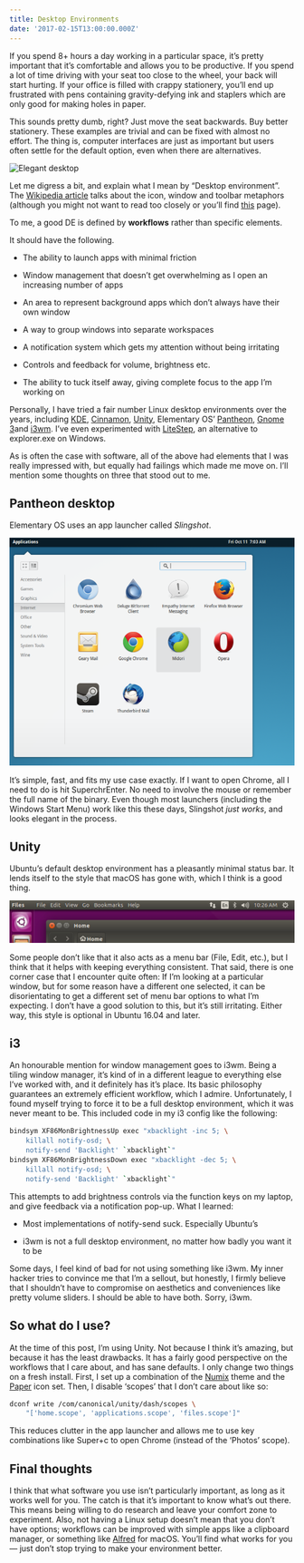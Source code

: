 ```yaml
---
title: Desktop Environments
date: '2017-02-15T13:00:00.000Z'
---
```


If you spend 8+ hours a day working in a particular space, it’s pretty
important that it’s comfortable and allows you to be productive. If you spend a
lot of time driving with your seat too close to the wheel, your back will start
hurting. If your office is filled with crappy stationery, you’ll end up
frustrated with pens containing gravity-defying ink and staplers which are only
good for making holes in paper.

This sounds pretty dumb, right? Just move the seat backwards. Buy better
stationery.  These examples are trivial and can be fixed with almost no effort.
The thing is, computer interfaces are just as important but users often settle
for the default option, even when there are alternatives.

![Elegant desktop](elegant.png "Desktops can be both functional and
elegant Credit to [/u/robowarrior_](https://reddit.com/user/robowarrior_/)")


Let me digress a bit, and explain what I mean by “Desktop environment”. The
[Wikipedia article](https://en.wikipedia.org/wiki/Desktop_environment) talks
about the icon, window and toolbar metaphors (although you might not want to
read too closely or you’ll find
[this](https://en.wikipedia.org/wiki/WIMP_(computing)) page).

To me, a good DE is defined by **workflows** rather than specific elements.

It should have the following.

* The ability to launch apps with minimal friction

* Window management that doesn’t get overwhelming as I open an increasing
  number of apps

* An area to represent background apps which don’t always have their own window

* A way to group windows into separate workspaces

* A notification system which gets my attention without being irritating

* Controls and feedback for volume, brightness etc.

* The ability to tuck itself away, giving complete focus to the app I’m working
  on

Personally, I have tried a fair number Linux desktop environments over the
years, including [KDE](https://www.kde.org/),
[Cinnamon](https://github.com/linuxmint/Cinnamon),
[Unity](http://unity.ubuntu.com/about), Elementary OS’
[Pantheon](https://en.wikipedia.org/wiki/Elementary_OS), [Gnome
3](https://www.gnome.org/gnome-3/)and [i3wm](https://i3wm.org/). I’ve even
experimented with [LiteStep](http://litestep.info/), an alternative to
explorer.exe on Windows.

As is often the case with software, all of the above had elements that I was
really impressed with, but equally had failings which made me move on. I’ll
mention some thoughts on three that stood out to me.

## Pantheon desktop

Elementary OS uses an app launcher called *Slingshot*.

![*Slingshot launcher*](slingshot.png "Slingshot launcher")

It’s simple, fast, and fits my use case exactly. If I want to open Chrome, all
I need to do is hit SuperchrEnter. No need to involve the mouse or remember the
full name of the binary. Even though most launchers (including the Windows
Start Menu) work like this these days, Slingshot *just works*, and looks
elegant in the process.

## Unity

Ubuntu’s default desktop environment has a pleasantly minimal status bar. It
lends itself to the style that macOS has gone with, which I think is a good
thing.

![Unity](unity.png "Unity")

Some people don’t like that it also acts as a menu bar (File, Edit, etc.), but
I think that it helps with keeping everything consistent. That said, there is
one corner case that I encounter quite often: If I’m looking at a particular
window, but for some reason have a different one selected, it can be
disorientating to get a different set of menu bar options to what I’m
expecting. I don’t have a good solution to this, but it’s still irritating.
Either way, this style is optional in Ubuntu 16.04 and later.

## i3

An honourable mention for window management goes to i3wm. Being a tiling window
manager, it’s kind of in a different league to everything else I’ve worked
with, and it definitely has it’s place. Its basic philosophy guarantees an
extremely efficient workflow, which I admire. Unfortunately, I found myself
trying to force it to be a full desktop environment, which it was never meant
to be. This included code in my i3 config like the following:

```bash
bindsym XF86MonBrightnessUp exec "xbacklight -inc 5; \
    killall notify-osd; \
    notify-send 'Backlight' `xbacklight`"
bindsym XF86MonBrightnessDown exec "xbacklight -dec 5; \
    killall notify-osd; \
    notify-send 'Backlight' `xbacklight`"
```

This attempts to add brightness controls via the function keys on my laptop,
and give feedback via a notification pop-up. What I learned:

* Most implementations of notify-send suck. Especially Ubuntu’s

* i3wm is not a full desktop environment, no matter how badly you want it to be

Some days, I feel kind of bad for not using something like i3wm. My inner
hacker tries to convince me that I’m a sellout, but honestly, I firmly believe
that I shouldn’t have to compromise on aesthetics and conveniences like pretty
volume sliders. I should be able to have both. Sorry, i3wm.

## So what do I use?

At the time of this post, I’m using Unity. Not because I think it’s amazing,
but because it has the least drawbacks. It has a fairly good perspective on the
workflows that I care about, and has sane defaults. I only change two things on
a fresh install. First, I set up a combination of the
[Numix](https://numixproject.org/) theme and the
[Paper](https://snwh.org/paper) icon set. Then, I disable ‘scopes’ that I don’t
care about like so:

```bash
dconf write /com/canonical/unity/dash/scopes \
    "['home.scope', 'applications.scope', 'files.scope']"
```

This reduces clutter in the app launcher and allows me to use key combinations
like Super+c to open Chrome (instead of the ‘Photos’ scope).

## Final thoughts

I think that what software you use isn’t particularly important, as long as it
works well for you. The catch is that it’s important to know what’s out there.
This means being willing to do research and leave your comfort zone to
experiment. Also, not having a Linux setup doesn’t mean that you don’t have
options; workflows can be improved with simple apps like a clipboard manager,
or something like [Alfred](https://www.alfredapp.com/) for macOS. You’ll find
what works for you — just don’t stop trying to make your environment better.
